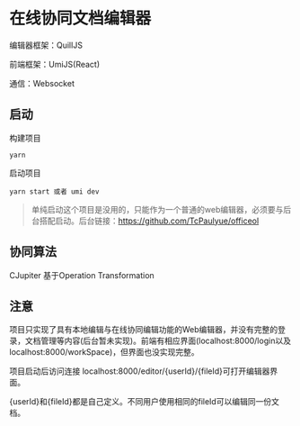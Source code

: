 # 在线协同文档编辑器
编辑器框架：QuillJS

前端框架：UmiJS(React)

通信：Websocket

## 启动
构建项目

    yarn

启动项目

    yarn start 或者 umi dev

> 单纯启动这个项目是没用的，只能作为一个普通的web编辑器，必须要与后台搭配启动。后台链接：https://github.com/TcPaulyue/officeol

## 协同算法

CJupiter 基于Operation Transformation

## 注意

项目只实现了具有本地编辑与在线协同编辑功能的Web编辑器，并没有完整的登录，文档管理等内容(后台暂未实现)。前端有相应界面(localhost:8000/login以及localhost:8000/workSpace)，但界面也没实现完整。

项目启动后访问连接
localhost:8000/editor/{userId}/{fileId}可打开编辑器界面。

{userId}和{fileId}都是自己定义。不同用户使用相同的fileId可以编辑同一份文档。
